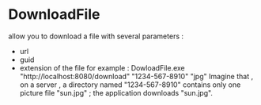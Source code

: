 # DownloadFile
allow you to download a file with several parameters :
- url
- guid
- extension of the file
for example :
DowloadFile.exe "http://localhost:8080/download" "1234-567-8910" "jpg"
Imagine that , on a server , a directory named "1234-567-8910" contains only one picture file "sun.jpg" ; the application downloads "sun.jpg".
